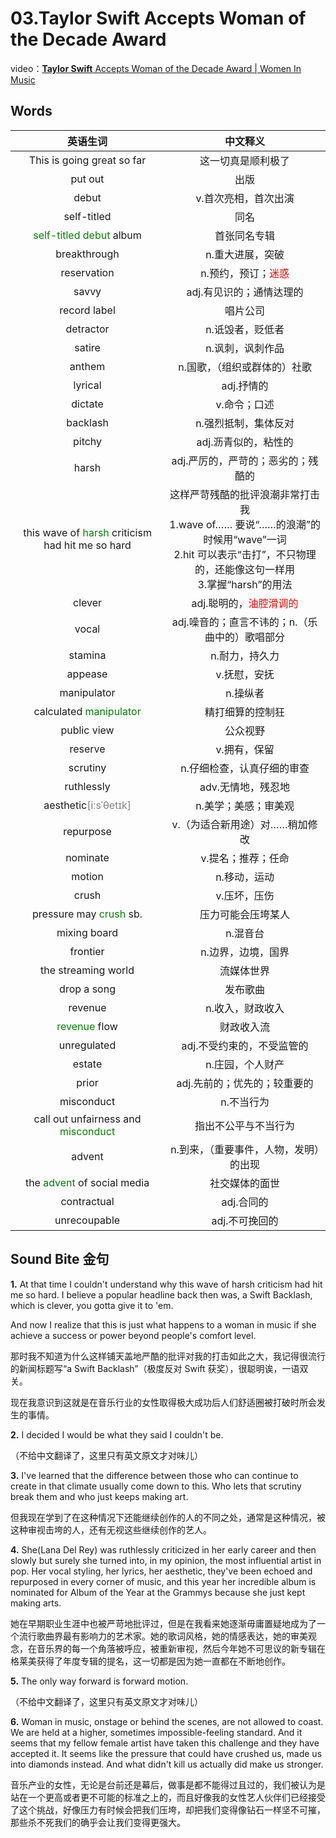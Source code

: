 # 03.**Taylor Swift** Accepts Woman of the Decade Award

video：[**Taylor Swift** Accepts Woman of the Decade Award | Women In Music](https://www.bilibili.com/video/BV1XJ411C78R?spm_id_from=333.337.search-card.all.click&vd_source=489ffc649530594b28a5b31b125daf69)

## Words

|英语生词 | 中文释义 |
|:--: | :--:|
|This is going great so far|这一切真是顺利极了 |
|put out|出版 |
|debut|v.首次亮相，首次出演 |
|self-titled|同名 |
|<text style="color:green;">self-titled debut </text>album|首张同名专辑 |
|breakthrough|n.重大进展，突破 |
|reservation|n.预约，预订；<text style="color:red;">迷惑</text>|
|savvy|adj.有见识的；通情达理的 |
|record label|唱片公司 |
|detractor|n.诋毁者，贬低者 |
|satire|n.讽刺，讽刺作品 |
|anthem|n.国歌，（组织或群体的）社歌 |
|lyrical|adj.抒情的 |
|dictate|v.命令；口述 |
|backlash|n.强烈抵制，集体反对 |
|pitchy|adj.沥青似的，粘性的 |
|harsh|adj.严厉的，严苛的；恶劣的；残酷的 |
|this wave of <text style="color:green;">harsh</text> criticism had hit me so hard|这样严苛残酷的批评浪潮非常打击我<br/>1.wave of……  要说“……的浪潮”的时候用“wave”一词<br/>2.hit 可以表示“击打”，不只物理的，还能像这句一样用<br/>3.掌握“harsh”的用法 |
|clever|adj.聪明的，<text style="color:red;">油腔滑调的</text>|
|vocal|adj.噪音的；直言不讳的；n.（乐曲中的）歌唱部分 |
|stamina|n.耐力，持久力 |
|appease|v.抚慰，安抚 |
|manipulator|n.操纵者 |
|calculated <text style="color:green;">manipulator</text>|精打细算的控制狂 |
|public view|公众视野 |
|reserve|v.拥有，保留 |
|scrutiny|n.仔细检查，认真仔细的审查 |
|ruthlessly|adv.无情地，残忍地 |
|aesthetic<text style="color:grey;">[iːsˈθetɪk]</text>|n.美学；美感；审美观 |
|repurpose|v.（为适合新用途）对……稍加修改 |
|nominate|v.提名；推荐；任命 |
|motion|n.移动，运动 |
|crush|v.压坏，压伤 |
|pressure may <text style="color:green;">crush</text> sb.|压力可能会压垮某人 |
|mixing board|n.混音台 |
|frontier|n.边界，边境，国界 |
|the streaming world|流媒体世界 |
|drop a song|发布歌曲 |
|revenue|n.收入，财政收入 |
|<text style="color:green;">revenue</text> flow|财政收入流 |
|unregulated|adj.不受约束的，不受监管的 |
|estate|n.庄园，个人财产 |
|prior|adj.先前的；优先的；较重要的 |
|misconduct|n.不当行为 |
|call out unfairness and <text style="color:green;">misconduct</text>|指出不公平与不当行为 |
|advent|n.到来，（重要事件，人物，发明）的出现 |
|the <text style="color:green;">advent</text> of social media|社交媒体的面世 |
|contractual|adj.合同的 |
|unrecoupable|adj.不可挽回的|


## Sound Bite 金句
**1.** At that time I couldn't understand why this wave of harsh criticism had hit me so hard. I believe a popular headline back then was, a Swift Backlash, which is clever, you gotta give it to 'em.

And now I realize that this is just what happens to a woman in music if she achieve a success or power beyond people's comfort level.

那时我不知道为什么这样铺天盖地严酷的批评对我的打击如此之大，我记得很流行的新闻标题写“a Swift Backlash”（极度反对 Swift 获奖），很聪明诶，一语双关。

现在我意识到这就是在音乐行业的女性取得极大成功后人们舒适圈被打破时所会发生的事情。

**2.** I decided I would be what they said I couldn't be.

（不给中文翻译了，这里只有英文原文才对味儿）

**3.** I've learned that the difference between those who can continue to create in that climate usually come down to this. Who lets that scrutiny break them and who just keeps making art.

但我现在学到了在这种情况下还能继续创作的人的不同之处，通常是这种情况，被这种审视击垮的人，还有无视这些继续创作的艺人。

**4.** She(Lana Del Rey) was ruthlessly criticized in her early career and then slowly but surely she turned into, in my opinion, the most influential artist in pop. Her vocal styling, her lyrics, her aesthetic, they've been echoed and repurposed in every corner of music, and this year her incredible album is nominated for Album of the Year at the Grammys because she just kept making arts.

她在早期职业生涯中也被严苛地批评过，但是在我看来她逐渐毋庸置疑地成为了一个流行歌曲界最有影响力的艺术家。她的歌词风格，她的情感表达，她的审美观念，在音乐界的每一个角落被呼应，被重新审视，然后今年她不可思议的新专辑在格莱美获得了年度专辑的提名，这一切都是因为她一直都在不断地创作。

**5.** The only way forward is forward motion.

（不给中文翻译了，这里只有英文原文才对味儿）

**6.** Woman in music, onstage or behind the scenes, are not allowed to coast. We are held at a higher, sometimes impossible-feeling standard. And it seems that my fellow female artist have taken this challenge and they have accepted it. It seems like the pressure that could have crushed us, made us into diamonds instead. And what didn't kill us actually did make us stronger.

音乐产业的女性，无论是台前还是幕后，做事是都不能得过且过的，我们被认为是站在一个更高或者更不可能的标准之上的，而且好像我的女性艺人伙伴们已经接受了这个挑战，好像压力有时候会把我们压垮，却把我们变得像钻石一样坚不可摧，那些杀不死我们的确乎会让我们变得更强大。